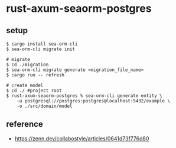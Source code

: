 # rust-axum-seaorm-postgres

## setup
```shell
$ cargo install sea-orm-cli
$ sea-orm-cli migrate init

# migrate
$ cd ./migration
$ sea-orm-cli migrate generate <migration_file_name>
$ cargo run -- refresh

# create model
$ cd ./ #project root
$ rust-axum-seaorm-postgres % sea-orm-cli generate entity \                   
    -u postgresql://postgres:postgres@localhost:5432/example \
    -o ./src/domain/model
```

## reference
- https://zenn.dev/collabostyle/articles/0641d73f776d80